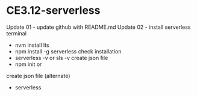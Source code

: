 # CE3.12-serverless

Update 01 - update github with README.md
Update 02 - install serverless
terminal 
- nvm install lts 
- npm install -g serverless
check installation 
- serverless -v or sls -v
create json file
- npm init or 

create json file (alternate)
- serverless